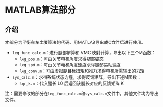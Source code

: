 # MATLAB算法部分

## 介绍
本部分为平衡车车主要算法的代码，用MATLAB导出成C文件后进行使用。
- `leg_func_calc.m`：进行腿部解算和 VMC 映射计算<!--，包含上述步骤1-2-->，导出以下三个M函数：
	- `leg_pos.m`：可由关节电机角度求得腿部姿态
	- `leg_spd.m`：可由关节电机角度速度求得腿部运动速度
	- `leg_conv.m`：可由虚拟腿目标扭矩和推力求得电机所需输出的力矩
- `sys_calc.m`：求得系统状态方程，求得反馈矩阵<!--，包含上述步骤3-4-->，导出下述M函数：
	- `lqr_k.m`：代入腿长 L0 后返回该腿长对应的反馈矩阵 K

注：需要修改的部分在`leg_func_calc.m`和`sys_calc.m`文件中，其他文件均为导出文件。